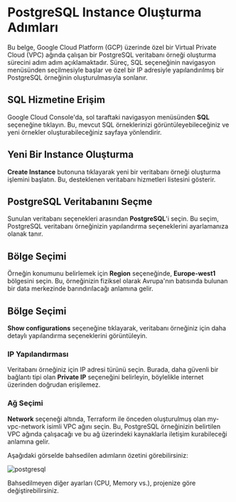 # PostgreSQL Instance Oluşturma Adımları

Bu belge, Google Cloud Platform (GCP) üzerinde özel bir Virtual Private Cloud (VPC) ağında çalışan bir PostgreSQL veritabanı örneği oluşturma sürecini adım adım açıklamaktadır. Süreç, SQL seçeneğinin navigasyon menüsünden seçilmesiyle başlar ve özel bir IP adresiyle yapılandırılmış bir PostgreSQL örneğinin oluşturulmasıyla sonlanır.

## SQL Hizmetine Erişim

Google Cloud Console'da, sol taraftaki navigasyon menüsünden **SQL** seçeneğine tıklayın. Bu, mevcut SQL örneklerinizi görüntüleyebileceğiniz ve yeni örnekler oluşturabileceğiniz sayfaya yönlendirir.

## Yeni Bir Instance Oluşturma

**Create Instance** butonuna tıklayarak yeni bir veritabanı örneği oluşturma işlemini başlatın. Bu, desteklenen veritabanı hizmetleri listesini gösterir.

## PostgreSQL Veritabanını Seçme

Sunulan veritabanı seçenekleri arasından **PostgreSQL**'i seçin. Bu seçim, PostgreSQL veritabanı örneğinizin yapılandırma seçeneklerini ayarlamanıza olanak tanır.

## Bölge Seçimi

Örneğin konumunu belirlemek için **Region** seçeneğinde, **Europe-west1** bölgesini seçin. Bu, örneğinizin fiziksel olarak Avrupa'nın batısında bulunan bir data merkezinde barındırılacağı anlamına gelir.

## Bölge Seçimi

**Show configurations** seçeneğine tıklayarak, veritabanı örneğiniz için daha detaylı yapılandırma seçeneklerini görüntüleyin.

### IP Yapılandırması

Veritabanı örneğiniz için IP adresi türünü seçin. Burada, daha güvenli bir bağlantı tipi olan **Private IP** seçeneğini belirleyin, böylelikle internet üzerinden doğrudan erişilemez.

### Ağ Seçimi

**Network** seçeneği altında, Terraform ile önceden oluşturulmuş olan my-vpc-network isimli VPC ağını seçin. Bu, PostgreSQL örneğinizin belirtilen VPC ağında çalışacağı ve bu ağ üzerindeki kaynaklarla iletişim kurabileceği anlamına gelir.

Aşağıdaki görselde bahsedilen adımların özetini görebilirsiniz:

![postgresql](https://github.com/AEuphrates/Secure-and-Scalable-Web-Application/assets/155168172/0831d8aa-f846-4997-9a97-d2c007c341e5)

Bahsedilmeyen diğer ayarları (CPU, Memory vs.), projenize göre değiştirebilirsiniz.

